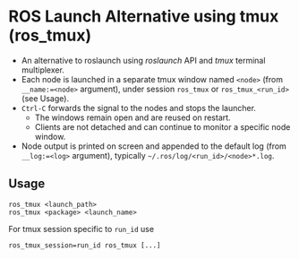 # ROS Launch Alternative using tmux (ros_tmux)

- An alternative to roslaunch using *roslaunch* API and *tmux* terminal multiplexer.
- Each node is launched in a separate tmux window named `<node>` (from `__name:=<node>` argument), under session `ros_tmux` or `ros_tmux_<run_id>` (see Usage).
- `Ctrl-C` forwards the signal to the nodes and stops the launcher.
    - The windows remain open and are reused on restart.
    - Clients are not detached and can continue to monitor a specific node window.
- Node output is printed on screen and appended to the default log (from `__log:=<log>` argument), typically `~/.ros/log/<run_id>/<node>*.log`.

## Usage
```
ros_tmux <launch_path>
ros_tmux <package> <launch_name>
```
For tmux session specific to `run_id` use
```
ros_tmux_session=run_id ros_tmux [...]
```
